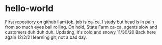 # hello-world
First repository on github 
I am job, job is ca-ca.
I study but head is in pain from so much eyes ball rolling.
On hold, State Farm ca-ca, agents slow and customers duh duh duh.
Updating, it's cold and snowy 11/30/20
Back here again 12/2/21 learning git, not a bad day.

